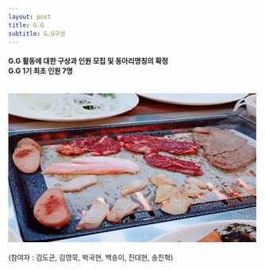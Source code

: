 ```yaml
---
layout: post
title: G.G
subtitle: G.G구상
---
```


<h4>G.G 활동에 대한 구상과 인원 모집 및 동아리명칭의 확정<br>
G.G 1기 최초 인원 7명</h4><br>
<img src="/img/03.15.jpg"
width="500px"
height="300px">
<br><br>
(참여자 : 김도균, 김영묵, 박국현, 백송이, 진대현, 송진혁)
